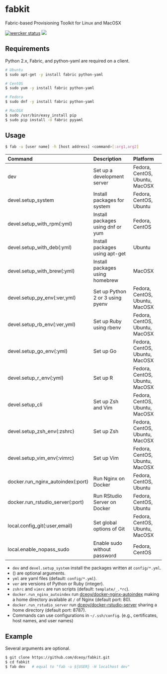 fabkit
======

Fabric-based Provisioning Toolkit for Linux and MacOSX

[![wercker status](https://app.wercker.com/status/f2cd44bd90931f136e21ad448a25d240/m "wercker status")](https://app.wercker.com/project/bykey/f2cd44bd90931f136e21ad448a25d240)
[![](https://imagelayers.io/badge/dceoy/dev:latest.svg)](https://imagelayers.io/?images=dceoy/dev:latest 'Get your own badge on imagelayers.io')

Requirements
------------

Python 2.x, Fabric, and python-yaml are required on a client.

```sh
# Ubuntu
$ sudo apt-get -y install fabric python-yaml

# CentOS
$ sudo yum -y install fabric python-yaml

# Fedora
$ sudo dnf -y install fabric python-yaml

# MacOSX
$ sudo /usr/bin/easy_install pip
$ sudo pip install -U fabric pyyaml
```

Usage
-----

```sh
$ fab -u [user name] -h [host address] <command>[:arg1,arg2]
```

| Command                           | Description                       | Platform                       |
|:----------------------------------|:----------------------------------|:-------------------------------|
| dev                               | Set up a development server       | Fedora, CentOS, Ubuntu, MacOSX |
| devel.setup_system                | Install packages for system       | Fedora, CentOS, Ubuntu         |
| devel.setup_with_rpm(:yml)        | Install packages using dnf or yum | Fedora, CentOS                 |
| devel.setup_with_deb(:yml)        | Install packages using apt-get    | Ubuntu                         |
| devel.setup_with_brew(:yml)       | Install packages using homebrew   | MacOSX                         |
| devel.setup_py_env(:ver,yml)      | Set up Python 2 or 3 using pyenv  | Fedora, CentOS, Ubuntu, MacOSX |
| devel.setup_rb_env(:ver,yml)      | Set up Ruby using rbenv           | Fedora, CentOS, Ubuntu, MacOSX |
| devel.setup_go_env(:yml)          | Set up Go                         | Fedora, CentOS, Ubuntu, MacOSX |
| devel.setup_r_env(:yml)           | Set up R                          | Fedora, CentOS, Ubuntu, MacOSX |
| devel.setup_cli                   | Set up Zsh and Vim                | Fedora, CentOS, Ubuntu, MacOSX |
| devel.setup_zsh_env(:zshrc)       | Set up Zsh                        | Fedora, CentOS, Ubuntu, MacOSX |
| devel.setup_vim_env(:vimrc)       | Set up Vim                        | Fedora, CentOS, Ubuntu, MacOSX |
| docker.run_nginx_autoindex(:port) | Run Nginx on Docker               | Fedora, CentOS, Ubuntu         |
| docker.run_rstudio_server(:port)  | Run RStudio Server on Docker      | Fedora, CentOS, Ubuntu         |
| local.config_git(:user,email)     | Set global options of Git         | Fedora, CentOS, Ubuntu, MacOSX |
| local.enable_nopass_sudo          | Enable sudo without password      | Fedora, CentOS                 |

- `dev` and `devel.setup_system` install the packages written at `config/*.yml`.
- () are optional arguments.
- `yml` are yaml files (default: `config/*.yml`).
- `ver` are versions of Python or Ruby (integer).
- `zshrc` and `vimrc` are run scripts (default: `template/_.*rc`).
- `docker.run_nginx_autoindex` run [dceoy/docker-nginx-autoindex](https://github.com/dceoy/docker-nginx-autoindex) making a home directory available at `/` of Nginx (default port: 80).
- `docker.run_rstudio_server` run [dceoy/docker-rstudio-server](https://github.com/dceoy/docker-rstudio-server) sharing a home directory (default port: 8787).
- Commands can use configurations in `~/.ssh/config`. (e.g., certificates, host names, and user names)

Example
-------

Several arguments are optional.

```sh
$ git clone https://github.com/dceoy/fabkit.git
$ cd fabkit
$ fab dev   # equal to "fab -u ${USER} -H localhost dev"
```
